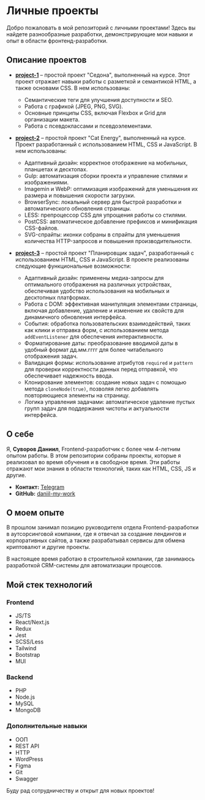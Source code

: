 # Личные проекты

Добро пожаловать в мой репозиторий с личными проектами! Здесь вы найдете разнообразные разработки, демонстрирующие мои навыки и опыт в области фронтенд-разработки.

## Описание проектов

- **[project-1](https://daniil-my-work.github.io/project-1/)** – простой проект "Седона", выполненный на курсе. Этот проект отражает навыки работы с разметкой и семантикой HTML, а также основами CSS. В нем использованы:

  - Семантические теги для улучшения доступности и SEO.
  - Работа с графикой (JPEG, PNG, SVG).
  - Основные принципы CSS, включая Flexbox и Grid для организации макета.
  - Работа с псевдоклассами и псевдоэлементами.

- **[project-2](https://daniil-my-work.github.io/project-2/build/index.html)** – простой проект "Cat Energy", выполненный на курсе. Проект разработанный с использованием HTML, CSS и JavaScript. В нем использованы:

  - Адаптивный дизайн: корректное отображение на мобильных, планшетах и десктопах.
  - Gulp: автоматизация сборки проекта и управление стилями и изображениями.
  - Imagemin и WebP: оптимизация изображений для уменьшения их размера и повышения скорости загрузки.
  - BrowserSync: локальный сервер для быстрой разработки и автоматического обновления страницы.
  - LESS: препроцессор CSS для упрощения работы со стилями.
  - PostCSS: автоматическое добавление префиксов и минификация CSS-файлов.
  - SVG-спрайты: иконки собраны в спрайты для уменьшения количества HTTP-запросов и повышения производительности.

- **[project-3](https://daniil-my-work.github.io/project-3/)** – простой проект "Планировщик задач", разработанный с использованием HTML, CSS и JavaScript. В проекте реализованы следующие функциональные возможности:

  - Адаптивный дизайн: применены медиа-запросы для оптимального отображения на различных устройствах, обеспечивая удобство использования на мобильных и десктопных платформах.
  - Работа с DOM: эффективная манипуляция элементами страницы, включая добавление, удаление и изменение их свойств для динамичного обновления интерфейса.
  - События: обработка пользовательских взаимодействий, таких как клики и отправка форм, с использованием метода `addEventListener` для обеспечения интерактивности.
  - Форматирование даты: преобразование вводимой даты в удобный формат дд.мм.гггг для более читабельного отображения задач.
  - Валидация формы: использование атрибутов `required` и `pattern` для проверки корректности данных перед отправкой, что обеспечивает надежность ввода.
  - Клонирование элементов: создание новых задач с помощью метода `cloneNode(true)`, позволяя легко добавлять повторяющиеся элементы на страницу.
  - Логика управления задачами: автоматическое удаление пустых групп задач для поддержания чистоты и актуальности интерфейса.



## О себе

Я, **Суворов Даниил**, Frontend-разработчик с более чем 4-летним опытом работы. В этом репозитории собраны проекты, которые я реализовал во время обучения и в свободное время. Эти работы отражают мои знания в области технологий, таких как HTML, CSS, JS и другие.

- **Контакт:** [Telegram](https://t.me/@Daniil_prog)
- **GitHub:** [daniil-my-work](https://github.com/daniil-my-work/)

## О моем опыте

В прошлом занимал позицию руководителя отдела Frontend-разработки в аутсорсинговой компании, где я отвечал за создание лендингов и корпоративных сайтов, а также разрабатывал сервисы для обмена криптовалют и другие проекты.

В настоящее время работаю в строительной компании, где занимаюсь разработкой CRM-системы для автоматизации процессов.

## Мой стек технологий

### Frontend

- JS/TS
- React/Next.js
- Redux
- Jest
- SCSS/Less
- Tailwind
- Bootstrap
- MUI

### Backend

- PHP
- Node.js
- MySQL
- MongoDB

### Дополнительные навыки

- ООП
- REST API
- HTTP
- WordPress
- Figma
- Git
- Swagger

Буду рад сотрудничеству и открыт для новых проектов!
